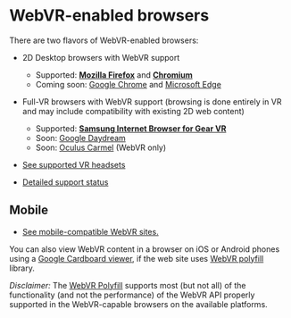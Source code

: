 <!--
title: WebVR-enabled browsers
-->

# WebVR-enabled browsers

There are two flavors of WebVR-enabled browsers:

* 2D Desktop browsers with WebVR support
    * Supported: **[Mozilla Firefox](/browsers/firefox)** and **[Chromium](/browsers/chromium)**
    * Coming soon: [Google Chrome](/browsers/chrome) and [Microsoft Edge](/browsers/edge)

* Full-VR browsers with WebVR support (browsing is done entirely in VR and may include compatibility with existing 2D web content)
    * Supported: **[Samsung Internet Browser for Gear VR](/browsers/samsung-internet-browser-for-gear-vr)**
    * Soon: [Google Daydream](/browsers/chrome-daydream)
    * Soon: [Oculus Carmel](/browsers/carmel) (WebVR only)

* [See supported VR headsets](/headsets/)
* [Detailed support status](https://iswebvrready.com)


## Mobile

* [See mobile-compatible WebVR sites.](/directory/?platform=mobile)

You can also view WebVR content in a browser on iOS or Android phones using a [Google Cardboard viewer](https://vr.google.com/cardboard/manufacturers/), if the web site uses [WebVR polyfill](https://github.com/googlevr/webvr-polyfill) library.

*Disclaimer:* The [WebVR Polyfill](https://github.com/borismus/webvr-polyfil) supports most (but not all) of the functionality (and not the performance) of the WebVR API properly supported in the WebVR-capable browsers on the available platforms.
